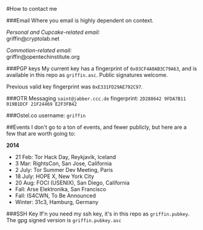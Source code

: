 #How to contact me

###Email
Where you email is highly dependent on context.

*Personal and Cupcake-related email:*<br>
griffin[@](@)cryptolab.net

*Commotion-related email:*<br>
griffin[@](@)opentechinstitute.org

###PGP keys
My current key has a fingerprint of `0x03CF4A0AB3C79A63`, and is available in this repo as `griffin.asc`. Public signatures welcome.

Previous valid key fingerprint was `0xE331FD29AE792C97`.

###OTR Messaging
`saint@jabber.ccc.de`
fingerprint: `2D288642 9FDA7B11 019B1DCF 21F24469 E2F3FB42`

###Ostel.co
username: `griffin`

##Events
I don't go to a ton of events, and fewer publicly, but here are a few that are worth going to:

**2014**
* 21 Feb: Tor Hack Day, Reykjavik, Iceland
* 3 Mar: RightsCon, San Jose, California
* 2 July: Tor Summer Dev Meeting, Paris
* 18 July: HOPE X, New York City
* 20 Aug: FOCI (USENIX), San Diego, California
* Fall: Arse Elektronika, San Francisco
* Fall: IS4CWN, To Be Announced
* Winter: 31c3, Hamburg, Germany

###SSH Key
If'n you need my ssh key, it's in this repo as `griffin.pubkey`. The gpg signed version is `griffin.pubkey.asc`



